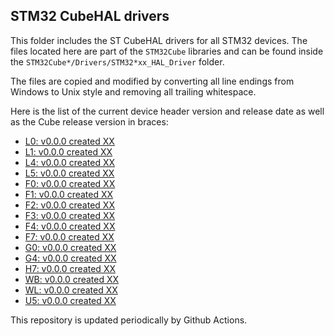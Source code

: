 ## STM32 CubeHAL drivers

This folder includes the ST CubeHAL drivers for all STM32 devices. The files
located here are part of the `STM32Cube` libraries and can be found inside the
`STM32Cube*/Drivers/STM32*xx_HAL_Driver` folder.

The files are copied and modified by converting all line endings from Windows to
Unix style and removing all trailing whitespace.

Here is the list of the current device header version and release date as well
as the Cube release version in braces:

- [L0: v0.0.0 created XX](https://github.com/STMicroelectronics/STM32CubeL0)
- [L1: v0.0.0 created XX](https://github.com/STMicroelectronics/STM32CubeL1)
- [L4: v0.0.0 created XX](https://github.com/STMicroelectronics/STM32CubeL4)
- [L5: v0.0.0 created XX](https://github.com/STMicroelectronics/STM32CubeL5)
- [F0: v0.0.0 created XX](https://github.com/STMicroelectronics/STM32CubeF0)
- [F1: v0.0.0 created XX](https://github.com/STMicroelectronics/STM32CubeF1)
- [F2: v0.0.0 created XX](https://github.com/STMicroelectronics/STM32CubeF2)
- [F3: v0.0.0 created XX](https://github.com/STMicroelectronics/STM32CubeF3)
- [F4: v0.0.0 created XX](https://github.com/STMicroelectronics/STM32CubeF4)
- [F7: v0.0.0 created XX](https://github.com/STMicroelectronics/STM32CubeF7)
- [G0: v0.0.0 created XX](https://github.com/STMicroelectronics/STM32CubeG0)
- [G4: v0.0.0 created XX](https://github.com/STMicroelectronics/STM32CubeG4)
- [H7: v0.0.0 created XX](https://github.com/STMicroelectronics/STM32CubeH7)
- [WB: v0.0.0 created XX](https://github.com/STMicroelectronics/STM32CubeWB)
- [WL: v0.0.0 created XX](https://github.com/STMicroelectronics/STM32CubeWL)
- [U5: v0.0.0 created XX](https://github.com/STMicroelectronics/STM32CubeU5)

This repository is updated periodically by Github Actions.
